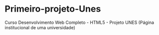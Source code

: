 # Primeiro-projeto-Unes
Curso Desenvolvimento Web Completo - HTML5  - Projeto UNES (Página institucional de uma universidade)
